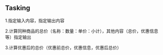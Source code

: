 Tasking
--------------------
1.指定输入内容，指定输出内容

2.计算同种商品的总价（名称：数量：单价：小计），其他内容（总价，优惠信息等）指定输出

3.计算优惠后的总价（优惠前总价，优惠信息，优惠后总价）


